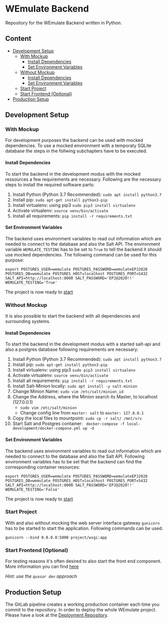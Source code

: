 # WEmulate Backend

Repository for the WEmulate Backend written in Python.

## Content
* [Development Setup](#development-setup)
   * [With Mockup](#with-mockup)
      * [Install Dependencies](#install-dependencies)
      * [Set Environment Variables](#set-environment-variables)
   * [Without Mockup](#with-mockup) 
      * [Install Dependencies](#install-dependencies-1)
      * [Set Environment Variables](#set-environment-variables-1)
   * [Start Project](#start-project)
   * [Start Frontend (Optional)](#start-frontend-(optional))
* [Production Setup](#production-setup)


## Development Setup

### With Mockup

For development purposes the backend can be used with mocked dependencies. To use a mocked environment with a temporaty SQLite database the steps in the follwing subchapters have to be executed.

#### Install Dependencies
To start the backend in the development modus with the mocked ressources a few requirements are necessary. Following are the necessary steps to install the required software parts:

1. Install Python (Python 3.7 Recommended): `sudo apt install python3.7` 
2. Install pip: `sudo apt-get install python3-pip`
3. Install virtualenv: using pip3 `sudo pip3 install virtualenv`
4. Activate virtualenv: `source venv/bin/activate`
5. Install all requirements: `pip install -r requirements.txt`


#### Set Environment Variables
The backend uses environment variables to read out information which are needed to connect to the database and also the Salt API. The environment variable `WEMULATE_TESTING` has to be set to `True` to tell the backend it should use mocked dependencies. The following command can be used for this purpose:
```
export POSTGRES_USER=wemulate POSTGRES_PASSWORD=wemulateEPJ2020 POSTGRES_DB=wemulate POSTGRES_HOST=localhost POSTGRES_PORT=5432 SALT_API=http://localhost:8000 SALT_PASSWORD='EPJ@2020!!' WEMULATE_TESTING='True'
```
The project is now ready to [start](#start-project)

### Without Mockup
It is also possible to start the backend with all dependencies and surrounding systems.

#### Install Dependencies
To start the backend in the development modus with a started salt-api and also a postgres database following requirements are necessary:

1. Install Python  (Python 3.7 Recommended): `sudo apt install python3.7`
2. Install pip: `sudo apt-get install python3-pip`
3. Install virtualenv: using pip3 `sudo pip3 install virtualenv`
4. Activate virtualenv: `source venv/bin/activate`
5. Install all requirements: `pip install -r requirements.txt`
6. Install Salt-Minion locally: `sudo apt install -y salt-minion`
7. Change Minion Name: `sudo vim /etc/salt/minion_id`
8. Change the Address, where the Minion search its Master, to localhost (127.0.0.1)
   * `sudo vim /etc/salt/minion`
   * Change config line from `master: salt` to `master: 127.0.0.1`
9. Copy the local files to mountpoint: `sudo cp -r salt/ /mnt/srv` 
10. Start Salt and Postgres container: ` docker-compose -f local-development/docker-compose.yml up -d`

#### Set Environment Variables
The backend uses environment variables to read out information which are needed to connect to the database and also the Salt API.
Following environment variables has to be set  that the backend can find the corresponding container resources:
```
export POSTGRES_USER=wemulate POSTGRES_PASSWORD=wemulateEPJ2020 POSTGRES_DB=wemulate POSTGRES_HOST=localhost POSTGRES_PORT=5432 SALT_API=http://localhost:8000 SALT_PASSWORD='EPJ@2020!!' WEMULATE_TESTING='False'
```
The project is now ready to [start](#start-project)

### Start Project
With and also without mocking the web server interface gateway `gunicorn` has to be started to start the application. Following commands can be used.
```
gunicorn --bind 0.0.0.0:5000 project/wsgi:app
```

### Start Frontend (Optional)
For testing reasons it's often desired to also start the front end component. More information you can find [here](https://gitlab.dev.ifs.hsr.ch/epj/2020/wemulate/wemulate-frontend/)

_Hint: use the `quasar dev` approach_


 ## Production Setup
 The GitLab pipeline creates a working production container each time you commit to the repository.
In order to deploy the whole WEmulate project. Please have a look at the [Deployment Repository](https://gitlab.dev.ifs.hsr.ch/epj/2020/wemulate/wemulate-deployment).

